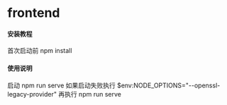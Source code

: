 # frontend

#### 安装教程
首次启动前
npm install

#### 使用说明
启动
npm run serve
如果启动失败执行
$env:NODE_OPTIONS="--openssl-legacy-provider"
再执行
npm run serve
